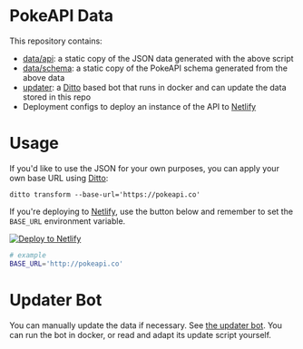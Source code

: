 # PokeAPI Data

This repository contains:

 - [data/api](data/api): a static copy of the JSON data generated with the above script
 - [data/schema](data/schema): a static copy of the PokeAPI schema generated from the above data
 - [updater](updater): a [Ditto][1] based bot that runs in docker and can update the data stored in this repo
 - Deployment configs to deploy an instance of the API to [Netlify][2]

# Usage

If you'd like to use the JSON for your own purposes, you can apply your own base URL using [Ditto][1]:

```
ditto transform --base-url='https://pokeapi.co'
```

If you're deploying to [Netlify][2], use the button below and remember to set the `BASE_URL` environment variable.

[![Deploy to Netlify](https://www.netlify.com/img/deploy/button.svg)](https://app.netlify.com/start/deploy?repository=https://github.com/pokeapi/api-data)

```bash
# example
BASE_URL='http://pokeapi.co'
```

# Updater Bot

You can manually update the data if necessary. See [the updater bot](updater).
You can run the bot in docker, or read and adapt its update script yourself.


[1]: https://github.com/pokeapi/ditto
[2]: https://www.netlify.com/
